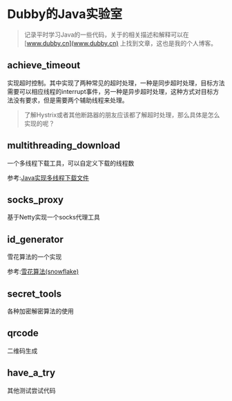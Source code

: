 # Dubby的Java实验室

>记录平时学习Java的一些代码，关于的相关描述和解释可以在 [www.dubby.cn](www.dubby.cn) 上找到文章，这也是我的个人博客。

## achieve_timeout

实现超时控制。其中实现了两种常见的超时处理，一种是同步超时处理，目标方法需要可以相应线程的interrupt事件，另一种是异步超时处理，这种方式对目标方法没有要求，但是需要两个辅助线程来处理。

>了解Hystrix或者其他断路器的朋友应该都了解超时处理，那么具体是怎么实现的呢？

## multithreading_download

一个多线程下载工具，可以自定义下载的线程数

参考:[Java实现多线程下载文件](https://blog.dubby.cn/detail.html?id=9090)

## socks_proxy

基于Netty实现一个socks代理工具

## id_generator

雪花算法的一个实现

参考:[雪花算法(snowflake)](https://blog.dubby.cn/detail.html?id=9037)

## secret_tools

各种加密解密算法的使用

## qrcode

二维码生成

## have_a_try

其他测试尝试代码
